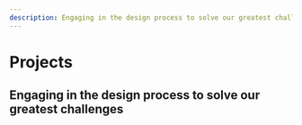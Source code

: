 ```yaml
---
description: Engaging in the design process to solve our greatest challenges
---
```


# Projects

## Engaging in the design process to solve our greatest challenges
